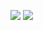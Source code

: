 [![](https://github-readme-stats.vercel.app/api?username=yunfeit)](https://github.com/yunfeit?tab=repositories)
[![](https://github-readme-stats.vercel.app/api/top-langs/?username=yunfeit)](https://github.com/yunfeit?tab=repositories)
